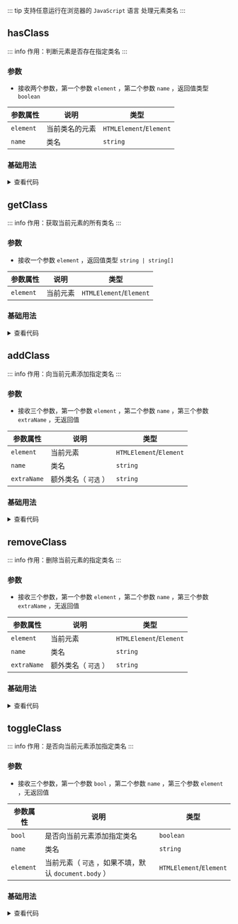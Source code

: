 <script setup>
import { useAddNumInOutlineLabel } from '../../.vitepress/utils/createElement.ts'
useAddNumInOutlineLabel(5)

import hasClass from './hasClass.vue'
import getClass from './getClass.vue'
import addClass from './addClass.vue'
import removeClass from './removeClass.vue'
import toggleClass from './toggleClass.vue'
</script>

<!-- # 处理元素类名 -->

::: tip 支持任意运行在浏览器的 `JavaScript` 语言
处理元素类名
:::

<!-- <ClientOnly>
  <description-popover :num="5" />
</ClientOnly> -->

## hasClass

::: info 作用：判断元素是否存在指定类名
:::

<!-- <ClientOnly>
  <description :isShowIcon="false" description="判断元素是否存在指定类名" />
</ClientOnly> -->

### 参数

- 接收两个参数，第一个参数 `element` ，第二个参数 `name` ，返回值类型 `boolean`

| **参数属性** | **说明**       | **类型**                |
| ------------ | -------------- | ----------------------- |
| `element`    | 当前类名的元素 | `HTMLElement`/`Element` |
| `name`       | 类名           | `string`                |

### 基础用法

<ClientOnly>
  <hasClass />
</ClientOnly>
<details>

<summary>查看代码</summary>

<<< @/utils/class/hasClass.vue

</details>

## getClass

::: info 作用：获取当前元素的所有类名
:::

<!-- <ClientOnly>
  <description :isShowIcon="false" description="获取当前元素的所有类名" />
</ClientOnly> -->

### 参数

- 接收一个参数 `element` ，返回值类型 `string | string[]`

| **参数属性** | **说明** | **类型**                |
| ------------ | -------- | ----------------------- |
| `element`    | 当前元素 | `HTMLElement`/`Element` |

### 基础用法

<ClientOnly>
  <getClass />
</ClientOnly>
<details>

<summary>查看代码</summary>

<<< @/utils/class/getClass.vue

</details>

## addClass

::: info 作用：向当前元素添加指定类名
:::

<!-- <ClientOnly>
  <description :isShowIcon="false" description="向当前元素添加指定类名" />
</ClientOnly> -->

### 参数

- 接收三个参数，第一个参数 `element` ，第二个参数 `name` ，第三个参数 `extraName` ，无返回值

| **参数属性** | **说明**             | **类型**                |
| ------------ | -------------------- | ----------------------- |
| `element`    | 当前元素             | `HTMLElement`/`Element` |
| `name`       | 类名                 | `string`                |
| `extraName`  | 额外类名（ `可选` ） | `string`                |

### 基础用法

<ClientOnly>
  <addClass />
</ClientOnly>
<details>

<summary>查看代码</summary>

<<< @/utils/class/addClass.vue

</details>

## removeClass

::: info 作用：删除当前元素的指定类名
:::

<!-- <ClientOnly>
  <description :isShowIcon="false" description="删除当前元素的指定类名" />
</ClientOnly> -->

### 参数

- 接收三个参数，第一个参数 `element` ，第二个参数 `name` ，第三个参数 `extraName` ，无返回值

| **参数属性** | **说明**             | **类型**                |
| ------------ | -------------------- | ----------------------- |
| `element`    | 当前元素             | `HTMLElement`/`Element` |
| `name`       | 类名                 | `string`                |
| `extraName`  | 额外类名（ `可选` ） | `string`                |

### 基础用法

<ClientOnly>
  <removeClass />
</ClientOnly>
<details>

<summary>查看代码</summary>

<<< @/utils/class/removeClass.vue

</details>

## toggleClass

::: info 作用：是否向当前元素添加指定类名
:::

<!-- <ClientOnly>
  <description :isShowIcon="false" description="是否向当前元素添加指定类名" />
</ClientOnly> -->

### 参数

- 接收三个参数，第一个参数 `bool` ，第二个参数 `name` ，第三个参数 `element` ，无返回值

| **参数属性** | **说明**                                              | **类型**                |
| ------------ | ----------------------------------------------------- | ----------------------- |
| `bool`       | 是否向当前元素添加指定类名                            | `boolean`               |
| `name`       | 类名                                                  | `string`                |
| `element`    | 当前元素（ `可选` ，如果不填，默认 `document.body` ） | `HTMLElement`/`Element` |

### 基础用法

<ClientOnly>
  <toggleClass />
</ClientOnly>
<details>

<summary>查看代码</summary>

<<< @/utils/class/toggleClass.vue

</details>
